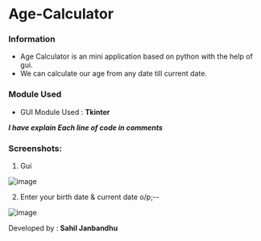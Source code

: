 # Age-Calculator
### Information

- Age Calculator is an mini application based on python with the help of gui.
- We can calculate our age from any date till current date.

### Module Used

- GUI Module Used : **Tkinter**

**_I have explain Each line of code in comments_**

### Screenshots:

1. Gui

![image](https://user-images.githubusercontent.com/22257930/87422571-7f80de00-c5f6-11ea-8b96-92aca8712ad5.png)

2. Enter your birth date & current date o/p;--

![image](https://user-images.githubusercontent.com/22257930/87422655-a3442400-c5f6-11ea-881b-fae848db46fe.png)

Developed by : **Sahil Janbandhu**

